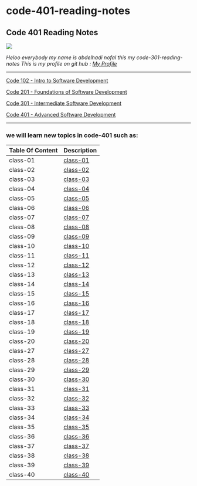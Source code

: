 # code-401-reading-notes

## **Code 401 Reading Notes**

![](http://news.efinancialcareers.com/binaries/content/gallery/efinancial-careers/articles/2019/03/programmer.jpg)

_Heloo everybody my name is abdelhadi nofal this my code-301-reading-notes_
_This is my profile on git hub : [My Profile](https://github.com/abdelhadi-nofal)_
 
 ***
 
 [Code 102 - Intro to Software Development](https://abdelhadi-nofal.github.io/reading-notes1/)  
 
 [Code 201 - Foundations of Software Development](https://abdelhadi-nofal.github.io/code-201/ )  
 
 [Code 301 - Intermediate Software Development](https://abdelhadi-nofal.github.io/code-301-reading-notes/) 
 
 [Code 401 - Advanced Software Development](https://abdelhadi-nofal.github.io/reading-notes/) 
 
 ***
 
### we will learn new topics in code-401 such as:





 | Table Of Content                    | Description                                                                  |
 | ---------------------               | -----------                                                                  |
 | class-01                            |[class-01](https://abdelhadi-nofal.github.io/reading-notes/class-01) |
 | class-02                            |[class-02](https://abdelhadi-nofal.github.io/reading-notes/class-02) |
 | class-03                            |[class-03](https://abdelhadi-nofal.github.io/reading-notes/class-03) |
 | class-04                            |[class-04](https://abdelhadi-nofal.github.io/reading-notes/class-04) |
 | class-05                            |[class-05](https://abdelhadi-nofal.github.io/reading-notes/class-05) |
 | class-06                            |[class-06](https://abdelhadi-nofal.github.io/reading-notes/class-06) |
 | class-07                            |[class-07](https://abdelhadi-nofal.github.io/reading-notes/class-07) |
 | class-08                            |[class-08](https://abdelhadi-nofal.github.io/reading-notes/class-08) |
 | class-09                            |[class-09](https://abdelhadi-nofal.github.io/reading-notes/class-09) |
 | class-10                            |[class-10](https://abdelhadi-nofal.github.io/reading-notes/class-10) |
 | class-11                            |[class-11](https://abdelhadi-nofal.github.io/reading-notes/class-11) |
 | class-12                            |[class-12](https://abdelhadi-nofal.github.io/reading-notes/class-12) |
 | class-13                            |[class-13](https://abdelhadi-nofal.github.io/reading-notes/class-13) |
 | class-14                            |[class-14](https://abdelhadi-nofal.github.io/reading-notes/class-14) |
 | class-15                            |[class-15](https://abdelhadi-nofal.github.io/reading-notes/class-15) |
 | class-16                            |[class-16](https://abdelhadi-nofal.github.io/reading-notes/class-16) |
 | class-17                            |[class-17](https://abdelhadi-nofal.github.io/reading-notes/class-17) |
 | class-18                            |[class-18](https://abdelhadi-nofal.github.io/reading-notes/class-18) |
 | class-19                            |[class-19](https://abdelhadi-nofal.github.io/reading-notes/class-19) |
 | class-20                            |[class-20](https://abdelhadi-nofal.github.io/reading-notes/class-20) |
 | class-27                            |[class-27](https://abdelhadi-nofal.github.io/reading-notes/class-27) |
 | class-28                            |[class-28](https://abdelhadi-nofal.github.io/reading-notes/class-28) |
 | class-29                            |[class-29](https://abdelhadi-nofal.github.io/reading-notes/class-29) |
 | class-30                            |[class-30](https://abdelhadi-nofal.github.io/reading-notes/class-30) |
 | class-31                            |[class-31](https://abdelhadi-nofal.github.io/reading-notes/class-31) |
 | class-32                            |[class-32](https://abdelhadi-nofal.github.io/reading-notes/class-32) |
 | class-33                            |[class-33](https://abdelhadi-nofal.github.io/reading-notes/class-33) |
 | class-34                            |[class-34](https://abdelhadi-nofal.github.io/reading-notes/class-34) |
 | class-35                            |[class-35](https://abdelhadi-nofal.github.io/reading-notes/class-35) |
 | class-36                            |[class-36](https://abdelhadi-nofal.github.io/reading-notes/class-36) |
 | class-37                            |[class-37](https://abdelhadi-nofal.github.io/reading-notes/class-37) |
 | class-38                            |[class-38](https://abdelhadi-nofal.github.io/reading-notes/class-38) |
 | class-39                            |[class-39](https://abdelhadi-nofal.github.io/reading-notes/class-39) |
 | class-40                            |[class-40](https://abdelhadi-nofal.github.io/reading-notes/class-40) |


